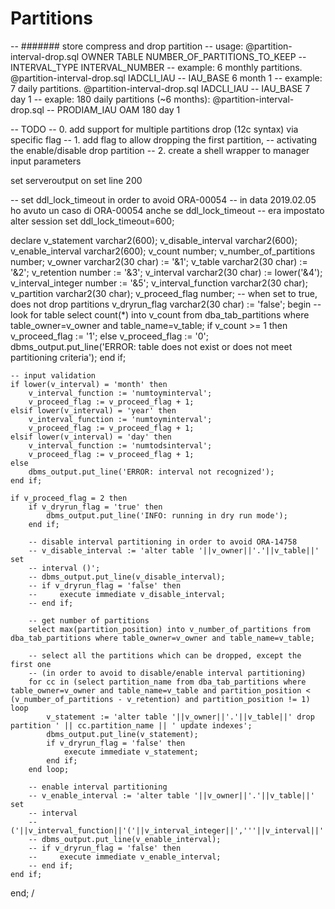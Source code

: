 # Partitions
-- #######   store compress and drop partition
-- usage: @partition-interval-drop.sql OWNER TABLE NUMBER_OF_PARTITIONS_TO_KEEP
-- INTERVAL_TYPE INTERVAL_NUMBER
-- example: 6 monthly partitions. @partition-interval-drop.sql IADCLI_IAU
-- IAU_BASE 6 month 1
-- example: 7 daily partitions.  @partition-interval-drop.sql IADCLI_IAU
-- IAU_BASE 7 day 1
-- exaple: 180 daily partitions (~6 months): @partition-interval-drop.sql
-- PRODIAM_IAU OAM 180 day 1

-- TODO
-- 0. add support for multiple partitions drop (12c syntax) via specific flag
-- 1. add flag to allow dropping the first partition,
--      activating the enable/disable drop partition
-- 2. create a shell wrapper to manager input parameters

set serveroutput on
set line 200

-- set ddl_lock_timeout in order to avoid ORA-00054
-- in data 2019.02.05 ho avuto un caso di ORA-00054 anche se ddl_lock_timeout
-- era impostato
alter session set ddl_lock_timeout=600;

declare
    v_statement varchar2(600);
    v_disable_interval varchar2(600);
    v_enable_interval varchar2(600);
    v_count number;
    v_number_of_partitions number;
    v_owner varchar2(30 char) := '&1';
    v_table varchar2(30 char) := '&2';
    v_retention number := '&3';
    v_interval varchar2(30 char) := lower('&4');
    v_interval_integer number := '&5';
    v_interval_function varchar2(30 char);
    v_partition varchar2(30 char);
    v_proceed_flag number;
    -- when set to true, does not drop partitions
    v_dryrun_flag varchar2(30 char) := 'false';
begin
    -- look for table
    select count(*) into v_count from dba_tab_partitions where table_owner=v_owner and table_name=v_table;
    if v_count >= 1 then
        v_proceed_flag := '1';
    else
        v_proceed_flag := '0';
        dbms_output.put_line('ERROR: table does not exist or does not meet partitioning criteria');
    end if;

    -- input validation
    if lower(v_interval) = 'month' then
        v_interval_function := 'numtoyminterval';
        v_proceed_flag := v_proceed_flag + 1;
    elsif lower(v_interval) = 'year' then
        v_interval_function := 'numtoyminterval';
        v_proceed_flag := v_proceed_flag + 1;
    elsif lower(v_interval) = 'day' then
        v_interval_function := 'numtodsinterval';
        v_proceed_flag := v_proceed_flag + 1;
    else
        dbms_output.put_line('ERROR: interval not recognized');
    end if;

    if v_proceed_flag = 2 then
        if v_dryrun_flag = 'true' then
            dbms_output.put_line('INFO: running in dry run mode');
        end if;

        -- disable interval partitioning in order to avoid ORA-14758
        -- v_disable_interval := 'alter table '||v_owner||'.'||v_table||' set
        -- interval ()';
        -- dbms_output.put_line(v_disable_interval);
        -- if v_dryrun_flag = 'false' then
        --     execute immediate v_disable_interval;
        -- end if;

        -- get number of partitions
        select max(partition_position) into v_number_of_partitions from dba_tab_partitions where table_owner=v_owner and table_name=v_table;

        -- select all the partitions which can be dropped, except the first one
        -- (in order to avoid to disable/enable interval partitioning)
        for cc in (select partition_name from dba_tab_partitions where table_owner=v_owner and table_name=v_table and partition_position < (v_number_of_partitions - v_retention) and partition_position != 1) loop
            v_statement := 'alter table '||v_owner||'.'||v_table||' drop partition ' || cc.partition_name || ' update indexes';
            dbms_output.put_line(v_statement);
            if v_dryrun_flag = 'false' then
                execute immediate v_statement;
            end if;
        end loop;

        -- enable interval partitioning
        -- v_enable_interval := 'alter table '||v_owner||'.'||v_table||' set
        -- interval
        -- ('||v_interval_function||'('||v_interval_integer||','''||v_interval||'''))';
        -- dbms_output.put_line(v_enable_interval);
        -- if v_dryrun_flag = 'false' then
        --     execute immediate v_enable_interval;
        -- end if;
    end if;
end;
/

